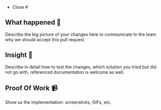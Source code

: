 - Close #

## What happened 👀

Describe the big picture of your changes here to communicate to the team why we should accept this pull request.

## Insight 📝

Describe in detail how to test the changes, which solution you tried but did not go with, referenced documentation is welcome as well.

## Proof Of Work 📹

Show us the implementation: screenshots, GIFs, etc.
